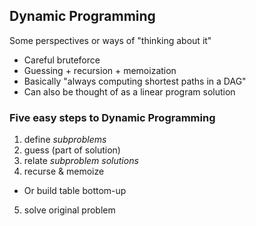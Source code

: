 ## Dynamic Programming

Some perspectives or ways of "thinking about it"
* Careful bruteforce
* Guessing + recursion + memoization
* Basically "always computing shortest paths in a DAG"
* Can also be thought of as a linear program solution

### Five easy steps to Dynamic Programming

1. define *subproblems*
2. guess (part of solution)
3. relate *subproblem solutions*
4. recurse & memoize
  - Or build table bottom-up
5. solve original problem

